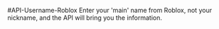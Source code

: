 #API-Username-Roblox
Enter your 'main' name from Roblox, not your nickname, and the API will bring you the information.
